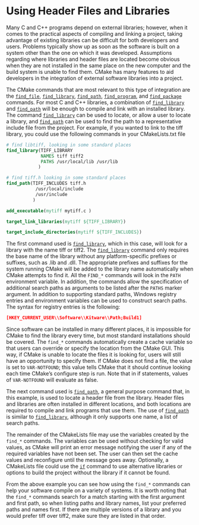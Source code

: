 # Using Header Files and Libraries
Many C and C++ programs depend on external libraries; however, when it comes to the practical aspects of compiling and linking a project, taking advantage of existing libraries can be difficult for both developers and users. Problems typically show up as soon as the software is built on a system other than the one on which it was developed. Assumptions regarding where libraries and header files are located become obvious when they are not installed in the same place on the new computer and the build system is unable to find them. CMake has many features to aid developers in the integration of external software libraries into a project.

The CMake commands that are most relevant to this type of integration are the [`find_file`](https://cmake.org/cmake/help/latest/command/find_file.html#command:find_file), [`find_library`](https://cmake.org/cmake/help/latest/command/find_library.html#command:find_library), [`find_path`](https://cmake.org/cmake/help/latest/command/find_path.html#command:find_path), [`find_program`](https://cmake.org/cmake/help/latest/command/find_program.html#command:find_program), and [`find_package`](https://cmake.org/cmake/help/latest/command/find_package.html#command:find_package) commands. For most C and C++ libraries, a combination of [`find_library`](https://cmake.org/cmake/help/latest/command/find_library.html#command:find_library) and [`find_path`](https://cmake.org/cmake/help/latest/command/find_path.html#command:find_path) will be enough to compile and link with an installed library. The command [`find_library`](https://cmake.org/cmake/help/latest/command/find_library.html#command:find_library) can be used to locate, or allow a user to locate a library, and [`find_path`](https://cmake.org/cmake/help/latest/command/find_path.html#command:find_path) can be used to find the path to a representative include file from the project. For example, if you wanted to link to the tiff library, you could use the following commands in your CMakeLists.txt file
```cmake
# find libtiff, looking in some standard places
find_library(TIFF_LIBRARY
             NAMES tiff tiff2
             PATHS /usr/local/lib /usr/lib
            )

# find tiff.h looking in some standard places
find_path(TIFF_INCLUDES tiff.h
           /usr/local/include
           /usr/include
          )

add_executable(mytiff mytiff.c )

target_link_libraries(mytiff ${TIFF_LIBRARY})

target_include_directories(mytiff ${TIFF_INCLUDES})
```

The first command used is [`find_library`](https://cmake.org/cmake/help/latest/command/find_library.html#command:find_library), which in this case, will look for a library with the name tiff or tiff2. The [`find_library`](https://cmake.org/cmake/help/latest/command/find_library.html#command:find_library) command only requires the base name of the library without any platform-specific prefixes or suffixes, such as .lib and .dll. The appropriate prefixes and suffixes for the system running CMake will be added to the library name automatically when CMake attempts to find it. All the `FIND_*` commands will look in the `PATH` environment variable. In addition, the commands allow the specification of additional search paths as arguments to be listed after the `PATHS` marker argument. In addition to supporting standard paths, Windows registry entries and environment variables can be used to construct search paths. The syntax for registry entries is the following:
```cmake
[HKEY_CURRENT_USER\\Software\\Kitware\\Path;Build1]
```

Since software can be installed in many different places, it is impossible for CMake to find the library every time, but most standard installations should be covered. The `find_*` commands automatically create a cache variable so that users can override or specify the location from the CMake GUI. This way, if CMake is unable to locate the files it is looking for, users will still have an opportunity to specify them. If CMake does not find a file, the value is set to `VAR-NOTFOUND`; this value tells CMake that it should continue looking each time CMake’s configure step is run. Note that in if statements, values of `VAR-NOTFOUND` will evaluate as false.

The next command used is [`find_path`](https://cmake.org/cmake/help/latest/command/find_path.html#command:find_path), a general purpose command that, in this example, is used to locate a header file from the library. Header files and libraries are often installed in different locations, and both locations are required to compile and link programs that use them. The use of [`find_path`](https://cmake.org/cmake/help/latest/command/find_path.html#command:find_path) is similar to [`find_library`](https://cmake.org/cmake/help/latest/command/find_library.html#command:find_library), although it only supports one name, a list of search paths.

The remainder of the CMakeLists file may use the variables created by the `find_*` commands. The variables can be used without checking for valid values, as CMake will print an error message notifying the user if any of the required variables have not been set. The user can then set the cache values and reconfigure until the message goes away. Optionally, a CMakeLists file could use the [`if`](https://cmake.org/cmake/help/latest/command/if.html#command:if) command to use alternative libraries or options to build the project without the library if it cannot be found.

From the above example you can see how using the `find_*` commands can help your software compile on a variety of systems. It is worth noting that the `find_*` commands search for a match starting with the first argument and first path, so when listing paths and library names, list your preferred paths and names first. If there are multiple versions of a library and you would prefer tiff over tiff2, make sure they are listed in that order.
